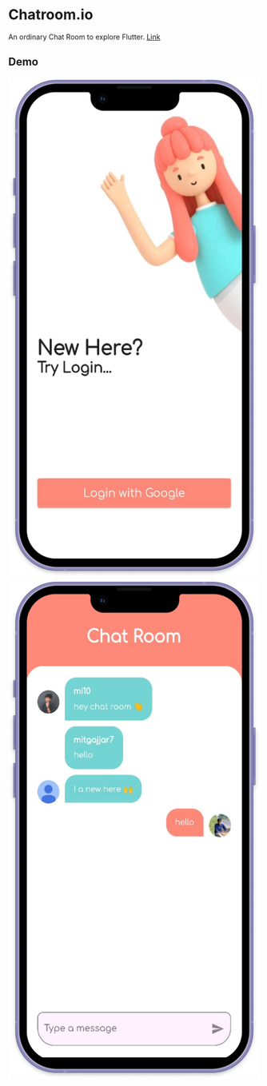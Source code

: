 # Chatroom.io

An ordinary Chat Room to explore Flutter. [Link](https://firebasestorage.googleapis.com/v0/b/push-notification-1bfdf.appspot.com/o/CharRoom.apk?alt=media&token=5d09d6e8-9aea-47f7-b889-320b57459e7c)

## Demo

<p align="center"> 
    <img src="./images/login.png" />
    <img src="./images/chatscreen.png" />
</p>
